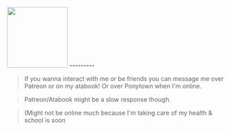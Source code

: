  <img src="https://i.pinimg.com/736x/b2/70/90/b270905461e8b4a3399e6c00f967c898.jpg" width="140"> 
---------

> If you wanna interact with me or be friends you can message me over Patreon or on my atabook! Or over Ponytown when I'm online.

> Patreon/Atabook might be a slow response though.

> (Might not be online much because I'm taking care of my health & school is soon
